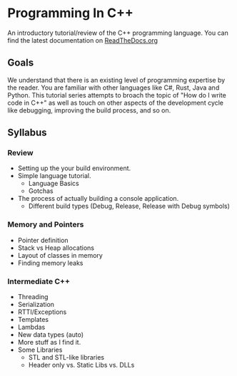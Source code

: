 # Programming In C++

An introductory tutorial/review of the C++ programming language. You can find the latest documentation on [ReadTheDocs.org](http://programmingincpp.readthedocs.io/en/latest/index.html)

## Goals

We understand that there is an existing level of programming expertise by the reader. You are familiar with other languages like C#, Rust, Java and Python.
This tutorial series attempts to broach the topic of "How do I write code in C++" as well as touch on other aspects of the development cycle like debugging,
improving the build process, and so on.

## Syllabus

### Review

- Setting up the your build environment.
- Simple language tutorial.
  - Language Basics
  - Gotchas
- The process of actually building a console application.
  - Different build types (Debug, Release, Release with Debug symbols)

### Memory and Pointers

- Pointer definition
- Stack vs Heap allocations
- Layout of classes in memory
- Finding memory leaks

### Intermediate C++

- Threading
- Serialization
- RTTI/Exceptions
- Templates
- Lambdas
- New data types (auto)
- More stuff as I find it.
- Some Libraries
  - STL and STL-like libraries
  - Header only vs. Static Libs vs. DLLs
